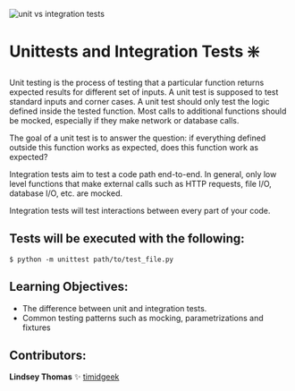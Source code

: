 ![unit vs integration tests](https://www.alexhyett.com/static/Unit_Tests_vs_Integration_Tests_c4baabb886-0289a80f4ffb610048e9e4a2a773bd36.jpg)
# Unittests and Integration Tests :sparkle:

Unit testing is the process of testing that a particular function returns expected results for different set of inputs. A unit test is supposed to test standard inputs and corner cases. A unit test should only test the logic defined inside the tested function. Most calls to additional functions should be mocked, especially if they make network or database calls.

The goal of a unit test is to answer the question: if everything defined outside this function works as expected, does this function work as expected?

Integration tests aim to test a code path end-to-end. In general, only low level functions that make external calls such as HTTP requests, file I/O, database I/O, etc. are mocked.

Integration tests will test interactions between every part of your code.

## Tests will be executed with the following:

```
$ python -m unittest path/to/test_file.py
```

## Learning Objectives:

- The difference between unit and integration tests.
- Common testing patterns such as mocking, parametrizations and fixtures

## Contributors:

**Lindsey Thomas** :sparkles: [timidgeek](https://github.com/timidgeek)